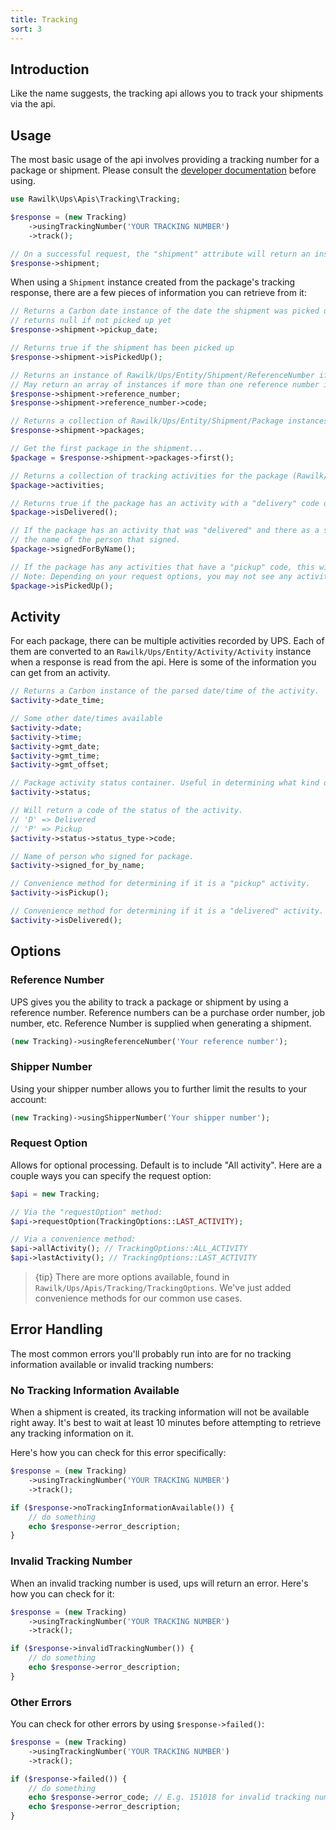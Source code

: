 ```yaml
---
title: Tracking
sort: 3
---
```


## Introduction

Like the name suggests, the tracking api allows you to track your shipments via the api.

## Usage

The most basic usage of the api involves providing a tracking number for a package or shipment. Please consult the
[developer documentation](https://www.ups.com/upsdeveloperkit?loc=en_US) before using.

```php
use Rawilk\Ups\Apis\Tracking\Tracking;

$response = (new Tracking)
    ->usingTrackingNumber('YOUR TRACKING NUMBER')
    ->track();

// On a successful request, the "shipment" attribute will return an instance of Rawilk/Ups/Entity/Shipment/Shipment.
$response->shipment;
```

When using a `Shipment` instance created from the package's tracking response, there are a few pieces of information you
can retrieve from it:

```php
// Returns a Carbon date instance of the date the shipment was picked up
// returns null if not picked up yet
$response->shipment->pickup_date;

// Returns true if the shipment has been picked up
$response->shipment->isPickedUp();

// Returns an instance of Rawilk/Ups/Entity/Shipment/ReferenceNumber if there is a reference number on the shipment.
// May return an array of instances if more than one reference number is found.
$response->shipment->reference_number;
$response->shipment->reference_number->code;

// Returns a collection of Rawilk/Ups/Entity/Shipment/Package instances.
$response->shipment->packages;

// Get the first package in the shipment...
$package = $response->shipment->packages->first();

// Returns a collection of tracking activities for the package (Rawilk/Ups/Entity/Activity/Activity)
$package->activities;

// Returns true if the package has an activity with a "delivery" code on it.
$package->isDelivered();

// If the package has an activity that was "delivered" and there as a signature, it will return
// the name of the person that signed.
$package->signedForByName();

// If the package has any activities that have a "pickup" code, this will return true.
// Note: Depending on your request options, you may not see any activities marked as "pickup".
$package->isPickedUp();
```

## Activity

For each package, there can be multiple activities recorded by UPS. Each of them are converted to an `Rawilk/Ups/Entity/Activity/Activity` instance
when a response is read from the api. Here is some of the information you can get from an activity.

```php
// Returns a Carbon instance of the parsed date/time of the activity.
$activity->date_time;

// Some other date/times available
$activity->date;
$activity->time;
$activity->gmt_date;
$activity->gmt_time;
$activity->gmt_offset;

// Package activity status container. Useful in determining what kind of activity it is.
$activity->status;

// Will return a code of the status of the activity.
// 'D' => Delivered
// 'P' => Pickup
$activity->status->status_type->code;

// Name of person who signed for package.
$activity->signed_for_by_name;

// Convenience method for determining if it is a "pickup" activity.
$activity->isPickup();

// Convenience method for determining if it is a "delivered" activity.
$activity->isDelivered();
```

## Options

### Reference Number
UPS gives you the ability to track a package or shipment by using a reference number. Reference numbers can be a purchase order number,
job number, etc. Reference Number is supplied when generating a shipment.

```php
(new Tracking)->usingReferenceNumber('Your reference number');
```

### Shipper Number
Using your shipper number allows you to further limit the results to your account:

```php
(new Tracking)->usingShipperNumber('Your shipper number');
```

### Request Option
Allows for optional processing. Default is to include "All activity". Here are a couple ways you can specify the request option:

```php
$api = new Tracking;

// Via the "requestOption" method:
$api->requestOption(TrackingOptions::LAST_ACTIVITY);

// Via a convenience method:
$api->allActivity(); // TrackingOptions::ALL_ACTIVITY
$api->lastActivity(); // TrackingOptions::LAST_ACTIVITY
```

> {tip} There are more options available, found in `Rawilk/Ups/Apis/Tracking/TrackingOptions`. We've just added convenience methods
for our common use cases.

## Error Handling

The most common errors you'll probably run into are for no tracking information available or invalid tracking numbers:

### No Tracking Information Available

When a shipment is created, its tracking information will not be available right away. It's best to wait at least 10 minutes before attempting
to retrieve any tracking information on it.

Here's how you can check for this error specifically:

```php
$response = (new Tracking)
    ->usingTrackingNumber('YOUR TRACKING NUMBER')
    ->track();

if ($response->noTrackingInformationAvailable()) {
    // do something
    echo $response->error_description;
}
```

### Invalid Tracking Number

When an invalid tracking number is used, ups will return an error. Here's how you can check for it:

```php
$response = (new Tracking)
    ->usingTrackingNumber('YOUR TRACKING NUMBER')
    ->track();

if ($response->invalidTrackingNumber()) {
    // do something
    echo $response->error_description;
}
```

### Other Errors

You can check for other errors by using `$response->failed()`:

```php
$response = (new Tracking)
    ->usingTrackingNumber('YOUR TRACKING NUMBER')
    ->track();

if ($response->failed()) {
    // do something
    echo $response->error_code; // E.g. 151018 for invalid tracking number
    echo $response->error_description;
}
```
